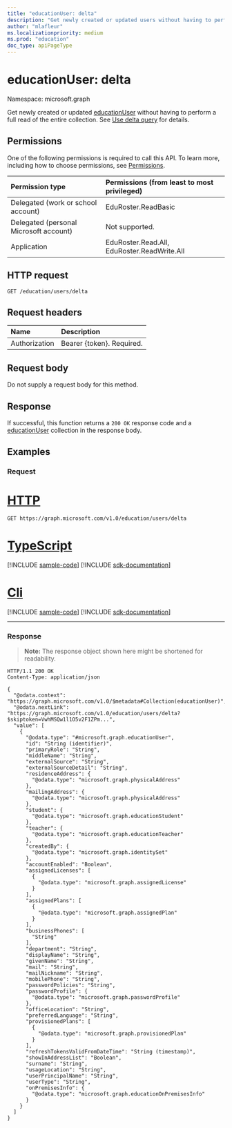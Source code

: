 ```yaml
---
title: "educationUser: delta"
description: "Get newly created or updated users without having to perform a full read of the entire user collection."
author: "mlafleur"
ms.localizationpriority: medium
ms.prod: "education"
doc_type: apiPageType
---
```


# educationUser: delta

Namespace: microsoft.graph

Get newly created or updated [educationUser](../resources/educationuser.md) without having to perform a full read of the entire collection. See [Use delta query](/graph/delta-query-overview) for details.

## Permissions

One of the following permissions is required to call this API. To learn more, including how to choose permissions, see [Permissions](/graph/permissions-reference).

| Permission type                        | Permissions (from least to most privileged) |
| :------------------------------------- | :------------------------------------------ |
| Delegated (work or school account)     | EduRoster.ReadBasic                         |
| Delegated (personal Microsoft account) | Not supported.                              |
| Application                            | EduRoster.Read.All, EduRoster.ReadWrite.All |

## HTTP request

<!-- {
  "blockType": "ignored"
}
-->

```http
GET /education/users/delta
```

## Request headers

| Name          | Description               |
| :------------ | :------------------------ |
| Authorization | Bearer {token}. Required. |

## Request body

Do not supply a request body for this method.

## Response

If successful, this function returns a `200 OK` response code and a [educationUser](../resources/educationuser.md) collection in the response body.

## Examples

### Request


# [HTTP](#tab/http)
<!-- {
  "blockType": "request",
  "name": "educationuser_delta"
}
-->

```msgraph-interactive
GET https://graph.microsoft.com/v1.0/education/users/delta
```

# [TypeScript](#tab/typescript)
[!INCLUDE [sample-code](../includes/snippets/typescript/educationuser-delta-typescript-snippets.md)]
[!INCLUDE [sdk-documentation](../includes/snippets/snippets-sdk-documentation-link.md)]

# [Cli](#tab/cli)
[!INCLUDE [sample-code](../includes/snippets/cli/educationuser-delta-cli-snippets.md)]
[!INCLUDE [sdk-documentation](../includes/snippets/snippets-sdk-documentation-link.md)]

---

### Response

> **Note:** The response object shown here might be shortened for readability.

<!-- {
  "blockType": "response",
  "truncated": true,
  "@odata.type": "Collection(microsoft.graph.educationUser)"
}
-->

```http
HTTP/1.1 200 OK
Content-Type: application/json

{
  "@odata.context": "https://graph.microsoft.com/v1.0/$metadata#Collection(educationUser)",
  "@odata.nextLink": "https://graph.microsoft.com/v1.0/education/users/delta?$skiptoken=VwhMSQw1l1O5v2F1ZPm...",
  "value": [
    {
      "@odata.type": "#microsoft.graph.educationUser",
      "id": "String (identifier)",
      "primaryRole": "String",
      "middleName": "String",
      "externalSource": "String",
      "externalSourceDetail": "String",
      "residenceAddress": {
        "@odata.type": "microsoft.graph.physicalAddress"
      },
      "mailingAddress": {
        "@odata.type": "microsoft.graph.physicalAddress"
      },
      "student": {
        "@odata.type": "microsoft.graph.educationStudent"
      },
      "teacher": {
        "@odata.type": "microsoft.graph.educationTeacher"
      },
      "createdBy": {
        "@odata.type": "microsoft.graph.identitySet"
      },
      "accountEnabled": "Boolean",
      "assignedLicenses": [
        {
          "@odata.type": "microsoft.graph.assignedLicense"
        }
      ],
      "assignedPlans": [
        {
          "@odata.type": "microsoft.graph.assignedPlan"
        }
      ],
      "businessPhones": [
        "String"
      ],
      "department": "String",
      "displayName": "String",
      "givenName": "String",
      "mail": "String",
      "mailNickname": "String",
      "mobilePhone": "String",
      "passwordPolicies": "String",
      "passwordProfile": {
        "@odata.type": "microsoft.graph.passwordProfile"
      },
      "officeLocation": "String",
      "preferredLanguage": "String",
      "provisionedPlans": [
        {
          "@odata.type": "microsoft.graph.provisionedPlan"
        }
      ],
      "refreshTokensValidFromDateTime": "String (timestamp)",
      "showInAddressList": "Boolean",
      "surname": "String",
      "usageLocation": "String",
      "userPrincipalName": "String",
      "userType": "String",
      "onPremisesInfo": {
        "@odata.type": "microsoft.graph.educationOnPremisesInfo"
      }
    }
  ]
}
```
